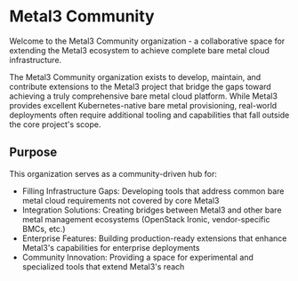 # Metal3 Community
Welcome to the Metal3 Community organization - a collaborative space for extending the Metal3 ecosystem to achieve complete bare metal cloud infrastructure.

The Metal3 Community organization exists to develop, maintain, and contribute extensions to the Metal3 project that bridge the gaps toward achieving a truly comprehensive bare metal cloud platform. While Metal3 provides excellent Kubernetes-native bare metal provisioning, real-world deployments often require additional tooling and capabilities that fall outside the core project's scope.

## Purpose

This organization serves as a community-driven hub for:

- Filling Infrastructure Gaps: Developing tools that address common bare metal cloud requirements not covered by core Metal3
- Integration Solutions: Creating bridges between Metal3 and other bare metal management ecosystems (OpenStack Ironic, vendor-specific BMCs, etc.)
- Enterprise Features: Building production-ready extensions that enhance Metal3's capabilities for enterprise deployments
- Community Innovation: Providing a space for experimental and specialized tools that extend Metal3's reach
